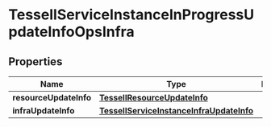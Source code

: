 

# TessellServiceInstanceInProgressUpdateInfoOpsInfra


## Properties

Name | Type | Description | Notes
------------ | ------------- | ------------- | -------------
**resourceUpdateInfo** | [**TessellResourceUpdateInfo**](TessellResourceUpdateInfo.md) |  |  [optional]
**infraUpdateInfo** | [**TessellServiceInstanceInfraUpdateInfo**](TessellServiceInstanceInfraUpdateInfo.md) |  |  [optional]



